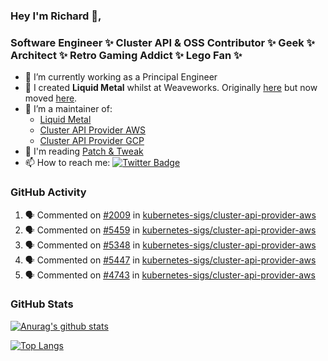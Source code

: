 ### Hey I'm Richard 👋, 

<h3 align="left">Software Engineer ✨ Cluster API & OSS Contributor ✨ Geek ✨ Architect ✨ Retro Gaming Addict ✨ Lego Fan ✨</h3>

- 🔭 I’m currently working as a Principal Engineer
- 📯 I created **Liquid Metal** whilst at Weaveworks. Originally [here](https://github.com/weaveworks-liquidmetal) but now moved [here](https://github.com/liquidmetal-dev).
- 👯 I’m a maintainer of:
  -  [Liquid Metal](https://github.com/liquidmetal-dev)
  -  [Cluster API Provider AWS](https://github.com/kubernetes-sigs/cluster-api-provider-aws)
  -  [Cluster API Provider GCP](https://github.com/kubernetes-sigs/cluster-api-provider-gcp)
- 💬 I'm reading [Patch & Tweak](https://bjooks.com/products/patch-tweak-exploring-modular-synthesis)
- 📫 How to reach me: [![Twitter Badge](https://img.shields.io/badge/-@fruit_case-00acee?style=flat&logo=Twitter&logoColor=white)](https://twitter.com/intent/follow?screen_name=fruit_case "Follow on Twitter")

### GitHub Activity 

<!--START_SECTION:activity-->
1. 🗣 Commented on [#2009](https://github.com/kubernetes-sigs/cluster-api-provider-aws/issues/2009#issuecomment-2792366654) in [kubernetes-sigs/cluster-api-provider-aws](https://github.com/kubernetes-sigs/cluster-api-provider-aws)
2. 🗣 Commented on [#5459](https://github.com/kubernetes-sigs/cluster-api-provider-aws/pull/5459#issuecomment-2786384252) in [kubernetes-sigs/cluster-api-provider-aws](https://github.com/kubernetes-sigs/cluster-api-provider-aws)
3. 🗣 Commented on [#5348](https://github.com/kubernetes-sigs/cluster-api-provider-aws/pull/5348#issuecomment-2786149566) in [kubernetes-sigs/cluster-api-provider-aws](https://github.com/kubernetes-sigs/cluster-api-provider-aws)
4. 🗣 Commented on [#5447](https://github.com/kubernetes-sigs/cluster-api-provider-aws/pull/5447#issuecomment-2786076395) in [kubernetes-sigs/cluster-api-provider-aws](https://github.com/kubernetes-sigs/cluster-api-provider-aws)
5. 🗣 Commented on [#4743](https://github.com/kubernetes-sigs/cluster-api-provider-aws/issues/4743#issuecomment-2786071368) in [kubernetes-sigs/cluster-api-provider-aws](https://github.com/kubernetes-sigs/cluster-api-provider-aws)
<!--END_SECTION:activity-->

### GitHub Stats

[![Anurag's github stats](https://github-readme-stats.vercel.app/api?username=richardcase&count_private=true&show_icons=true)](https://github.com/anuraghazra/github-readme-stats)

[![Top Langs](https://github-readme-stats.vercel.app/api/top-langs/?username=richardcase&hide=html&layout=compact)](https://github.com/anuraghazra/github-readme-stats)
